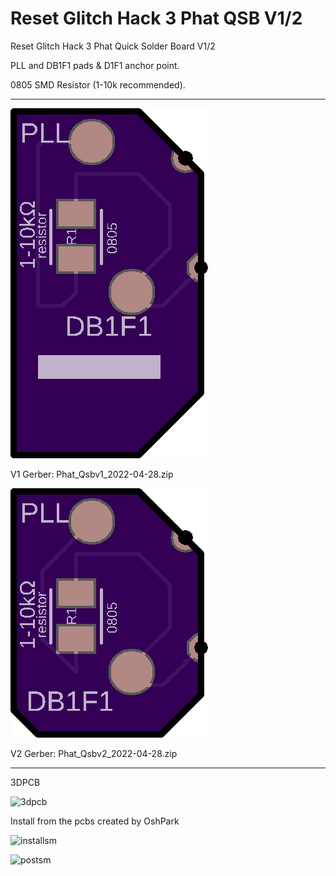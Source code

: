 # Reset Glitch Hack 3 Phat QSB V1/2


Reset Glitch Hack 3 Phat Quick Solder Board V1/2

PLL and DB1F1 pads & D1F1 anchor point.

0805 SMD Resistor (1-10k recommended).

--------------------------------------------

![v1](https://github.com/connorlovejoy/Reset-Glitch-Hack-3-Phat-QSB/blob/main/v1qsb.png)

V1 Gerber:
Phat_Qsbv1_2022-04-28.zip

![v2](https://github.com/connorlovejoy/Reset-Glitch-Hack-3-Phat-QSB/blob/main/v2qsb.png)

V2 Gerber:
Phat_Qsbv2_2022-04-28.zip 

--------------------------------------------

3DPCB

![3dpcb](https://user-images.githubusercontent.com/22463607/163844764-8bdf34c5-ff8a-4ac8-af40-47a54cc6ec0e.png)

Install from the pcbs created by OshPark

![installsm](https://user-images.githubusercontent.com/22463607/163845301-da679a6a-ecb1-4f83-aa90-cecc3793df3e.jpg)

![postsm](https://user-images.githubusercontent.com/22463607/163862075-df4b7b36-38b8-43ad-b149-e34a9735025c.jpg)
